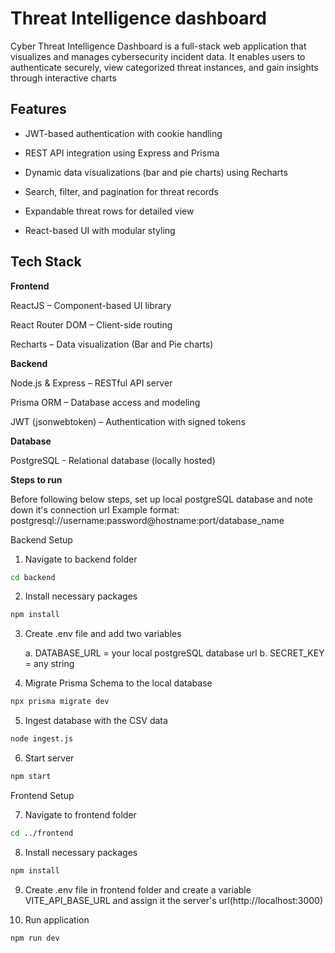 # Threat Intelligence dashboard

Cyber Threat Intelligence Dashboard is a full-stack web application that visualizes and manages cybersecurity incident data. It enables users to authenticate securely, view categorized threat instances, and gain insights through interactive charts

## **Features**

* JWT-based authentication with cookie handling

* REST API integration using Express and Prisma

* Dynamic data visualizations (bar and pie charts) using Recharts

* Search, filter, and pagination for threat records

* Expandable threat rows for detailed view

* React-based UI with modular styling

## **Tech Stack**

**Frontend**

ReactJS – Component-based UI library

React Router DOM – Client-side routing

Recharts – Data visualization (Bar and Pie charts)

**Backend**

Node.js & Express – RESTful API server

Prisma ORM – Database access and modeling

JWT (jsonwebtoken) – Authentication with signed tokens

**Database**

PostgreSQL - Relational database (locally hosted)

**Steps to run**

Before following below steps, set up local postgreSQL database and note down it's connection url
Example format:
postgresql://username:password@hostname:port/database_name

Backend Setup

1. Navigate to backend folder

```bash
cd backend
```

2. Install necessary packages

```bash
npm install
```

3. Create .env file and add two variables 

    a. DATABASE_URL = your local postgreSQL database url
    b. SECRET_KEY = any string

4. Migrate Prisma Schema to the local database

```bash
npx prisma migrate dev
```

5. Ingest database with the CSV data

```bash
node ingest.js
```

6. Start server

```bash
npm start
```
Frontend Setup

7. Navigate to frontend folder

```bash
cd ../frontend
```

8. Install necessary packages

```bash
npm install
```

9. Create .env file in frontend folder and create a variable VITE_API_BASE_URL and assign it the server's url(http://localhost:3000)

10. Run application 

```bash
npm run dev
```